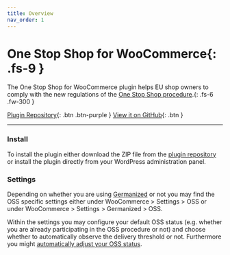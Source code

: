 ```yaml
---
title: Overview
nav_order: 1
---
```


# One Stop Shop for WooCommerce{: .fs-9 }

The One Stop Shop for WooCommerce plugin helps EU shop owners to comply with the new regulations of the [One Stop Shop procedure](https://ec.europa.eu/taxation_customs/business/vat/oss_en).{: .fs-6 .fw-300 }

[Plugin Repository](https://wordpress.org/plugins/one-stop-shop-woocommerce){: .btn .btn-purple }
[View it on GitHub](https://github.com/vendidero/one-stop-shop-woocommerce){: .btn }

---

### Install

To install the plugin either download the ZIP file from the [plugin repository](https://wordpress.org/plugins/one-stop-shop-woocommerce) or install the plugin directly from your WordPress administration panel.

### Settings

Depending on whether you are using [Germanized](https://vendidero.de/woocommerce-germanized) or not you may find the OSS specific settings either under WooCommerce > Settings > OSS or under WooCommerce > Settings > Germanized > OSS.

Within the settings you may configure your default OSS status (e.g. whether you are already participating in the OSS procedure or not) and
choose whether to automatically observe the delivery threshold or not. Furthermore you might [automatically adjust your OSS status](tax-adjustments.md).